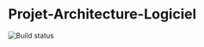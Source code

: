 # Projet-Architecture-Logiciel

![Build status](https://travis-ci.com/Matlfv/Projet-Architecture-Logiciel.svg?branch=master")
